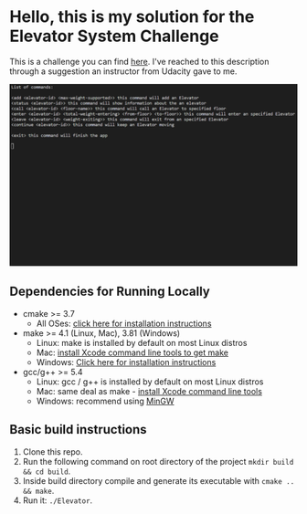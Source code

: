 # Hello, this is my solution for the Elevator System Challenge

This is a challenge you can find [here](https://drive.google.com/file/d/1EF5aWV69ed46AmR7SU4RcbjqiKRvY6mE/view). I've reached to this description through a suggestion an instructor from Udacity gave to me.

<img src="elevator.gif">

## Dependencies for Running Locally
* cmake >= 3.7
  * All OSes: [click here for installation instructions](https://cmake.org/install/)
* make >= 4.1 (Linux, Mac), 3.81 (Windows)
  * Linux: make is installed by default on most Linux distros
  * Mac: [install Xcode command line tools to get make](https://developer.apple.com/xcode/features/)
  * Windows: [Click here for installation instructions](http://gnuwin32.sourceforge.net/packages/make.htm)
* gcc/g++ >= 5.4
  * Linux: gcc / g++ is installed by default on most Linux distros
  * Mac: same deal as make - [install Xcode command line tools](https://developer.apple.com/xcode/features/)
  * Windows: recommend using [MinGW](http://www.mingw.org/)

## Basic build instructions

1. Clone this repo.
2. Run the following command on root directory of the project `mkdir build && cd build`.
3. Inside build directory compile and generate its executable with `cmake .. && make`.
4. Run it: `./Elevator`.

